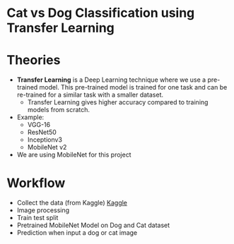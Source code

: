 # Cat vs Dog Classification using Transfer Learning
# Theories
- **Transfer Learning** is a Deep Learning technique where we use a pre-trained model. This pre-trained model is trained for one task and can be re-trained for a similar task with a smaller dataset. 
  - Transfer Learning gives higher accuracy compared to training models from scratch.
- Example:
  - VGG-16
  - ResNet50
  - Inceptionv3
  - MobileNet v2
- We are using MobileNet for this project
# Workflow
- Collect the data (from Kaggle) [Kaggle](https://www.kaggle.com/c/dogs-vs-cats/data)
- Image processing
- Train test split
- Pretrained MobileNet Model on Dog and Cat dataset
- Prediction when input a dog or cat image
 